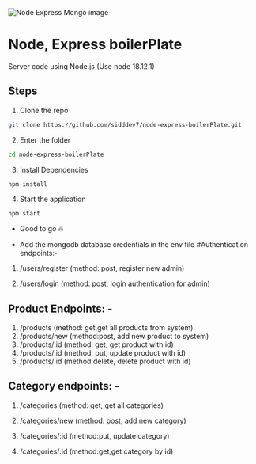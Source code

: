<img src="https://i.imgur.com/AoKN032.png" alt="Node Express Mongo image" />

# Node, Express boilerPlate

Server code using Node.js (Use node 18.12.1)

## Steps

1. Clone the repo

```sh
git clone https://github.com/sidddev7/node-express-boilerPlate.git
```

2. Enter the folder

```sh
cd node-express-boilerPlate
```

3. Install Dependencies

```sh
npm install
```

4. Start the application

```sh
npm start
```

- Good to go 🔥

- Add the mongodb database credentials in the env file
  #Authentication endpoints:-

1. /users/register (method: post, register new admin)

2. /users/login (method: post, login authentication for admin)

## Product Endpoints: -

1. /products (method: get,get all products from system)
2. /products/new (method:post, add new product to system)
3. /products/:id (method: get, get product with id)
4. /products/:id (method: put, update product with id)
5. /products/:id (method:delete, delete product with id)

## Category endpoints: -

1. /categories (method: get, get all categories)

2. /categories/new (method: post, add new category)

3. /categories/:id (method:put, update category)

4. /categories/:id (method:get,get category by id)
